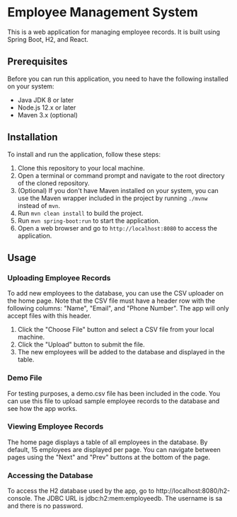 # Employee Management System

This is a web application for managing employee records. It is built using Spring Boot, H2, and React.

## Prerequisites

Before you can run this application, you need to have the following installed on your system:

- Java JDK 8 or later
- Node.js 12.x or later
- Maven 3.x (optional)

## Installation

To install and run the application, follow these steps:

1. Clone this repository to your local machine.
2. Open a terminal or command prompt and navigate to the root directory of the cloned repository.
3. (Optional) If you don't have Maven installed on your system, you can use the Maven wrapper included in the project by running `./mvnw` instead of `mvn`.
4. Run `mvn clean install` to build the project.
5. Run `mvn spring-boot:run` to start the application.
6. Open a web browser and go to `http://localhost:8080` to access the application.

## Usage

### Uploading Employee Records

To add new employees to the database, you can use the CSV uploader on the home page. Note that the CSV file must have a header row with the following columns: "Name", "Email", and "Phone Number". The app will only accept files with this header.

1. Click the "Choose File" button and select a CSV file from your local machine.
2. Click the "Upload" button to submit the file.
3. The new employees will be added to the database and displayed in the table.

### Demo File

For testing purposes, a demo.csv file has been included in the code. You can use this file to upload sample employee records to the database and see how the app works.

### Viewing Employee Records

The home page displays a table of all employees in the database. By default, 15 employees are displayed per page. You can navigate between pages using the "Next" and "Prev" buttons at the bottom of the page.

### Accessing the Database

To access the H2 database used by the app, go to http://localhost:8080/h2-console. The JDBC URL is jdbc:h2:mem:employeedb. The username is sa and there is no password.

